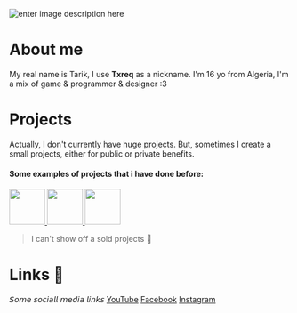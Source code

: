 ![enter image description here](https://cdn.discordapp.com/attachments/752089577434513449/763675763525812234/banner_croped.png)
# About me

My real name is Tarik, I use **Txreq** as a nickname. I'm 16 yo from Algeria, I'm a mix of game & programmer & designer :3
 

# Projects
Actually, I don't currently have huge projects. But, sometimes I create a small projects, either for public or private benefits. 
<div>
 <h4>Some examples of projects that i have done before:</h4>
 <a href="https://dz-item-shop.glitch.me/">
  <img width="64px" src="https://i.ibb.co/4VfGDcR/icon02.png">
 </a>
 
  <a href="https://dzstats.glitch.me/">
  <img width="64px" src="https://i.ibb.co/v1zcJ3Q/icon01.png">
 </a>
 
 <a href="https://dzstats.glitch.me/">
  <img width="64px" src="https://i.ibb.co/FkrPT7P/cpu.png">
 </a>
</div>

> I can't show off a sold projects 💸

# Links 🔗
𝘚𝘰𝘮𝘦 𝘴𝘰𝘤𝘪𝘢𝘭𝘭 𝘮𝘦𝘥𝘪𝘢 𝘭𝘪𝘯𝘬𝘴
[YouTube](https://www.youtube.com/channel/UCWMV8dD0N3tAM2W6GuNCUCg)
[Facebook](https://www.facebook.com/rother.brock.14/)
[Instagram](https://www.instagram.com/mr.txreq/)
